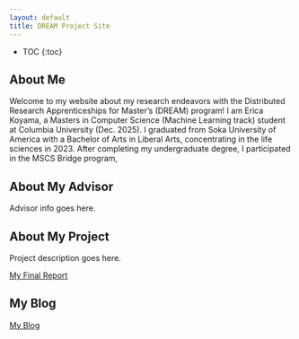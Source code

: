 ```yaml
---
layout: default
title: DREAM Project Site
---
```


* TOC
{:toc}

## About Me

Welcome to my website about my research endeavors with the Distributed Research 
Apprenticeships for Master’s (DREAM) program! I am Erica Koyama, a Masters in Computer 
Science (Machine Learning track) student at Columbia University (Dec. 2025). I graduated from
Soka University of America with a Bachelor of Arts in Liberal Arts, concentrating 
in the life sciences in 2023. After completing my undergraduate degree, I participated in 
the MSCS Bridge program, 



## About My Advisor

Advisor info goes here.

## About My Project

Project description goes here.

[My Final Report](files/finalreport.pdf)

## My Blog

[My Blog](blog.html)
